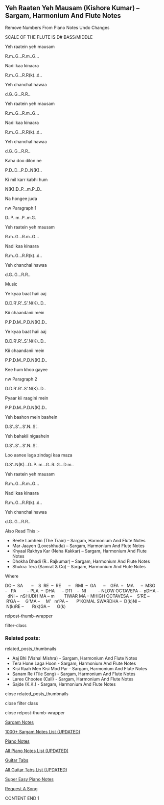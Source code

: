 
## Yeh Raaten Yeh Mausam (Kishore Kumar) – Sargam, Harmonium And Flute Notes

Remove Numbers From Piano Notes
Undo Changes

SCALE OF THE FLUTE IS D# BASS/MIDDLE

Yeh raatein yeh mausam

R.m..G…R.m..G…

Nadi kaa kinaara

R.m..G…R.R(k)..d..

Yeh chanchal hawaa

d.G..G…R.R..

Yeh raatein yeh mausam

R.m..G…R.m..G…

Nadi kaa kinaara

R.m..G…R.R(k)..d..

Yeh chanchal hawaa

d.G..G…R.R..

Kaha doo dilon ne

P.D..D…P.D..N(K)..

Ki mil karr kabhi hum

N(K).D..P…m.P..D..

Na hongee juda

nw Paragraph 1

D..P..m..P..m.G.

Yeh raatein yeh mausam

R.m..G…R.m..G…

Nadi kaa kinaara

R.m..G…R.R(k)..d..

Yeh chanchal hawaa

d.G..G…R.R..

Music

Ye kyaa baat haii aaj

D.D.R’.R’..S’.N(K)..D..

Kii chaandanii mein

P.P.D.M..P.D.N(K).D..

Ye kyaa baat haii aaj

D.D.R’.R’..S’.N(K)..D..

Kii chaandanii mein

P.P.D.M..P.D.N(K).D..

Kee hum khoo gayee

nw Paragraph 2

D.D.R’.R’..S’.N(K)..D..

Pyaar kii raagini mein

P.P.D.M..P.D.N(K).D..

Yeh baahon mein baahein

D.S’..S’…S’.N..S’..

Yeh bahakii nigaahein

D.S’..S’…S’.N..S’..

Loo aanee laga zindagi kaa maza

D.S’..N(K)…D..P..m…G..R..G…D.m..

Yeh raatein yeh mausam

R.m..G…R.m..G…

Nadi kaa kinaara

R.m..G…R.R(k)..d..

Yeh chanchal hawaa

d.G..G…R.R..

Also Read This :-

* Beete Lamhein (The Train) – Sargam, Harmonium And Flute Notes
* Mar Jaayen (Loveshhuda) – Sargam, Harmonium And Flute Notes
* Khyaal Rakhya Kar (Neha Kakkar) – Sargam, Harmonium And Flute Notes
* Dhokha Dhadi (R.. Rajkumar) – Sargam, Harmonium And Flute Notes
* Shukra Tera (Samrat & Co) – Sargam, Harmonium And Flute Notes

Where

DO –  SA       –    S  RE  –  RE      –    RMI  –  GA      –    GFA  –   MA      –  MSO  –   PA         – PLA  –  DHA      – DTI    –  NI          – NLOW OCTAVEPA –  pDHA –  dNI –  nSHUDH MA – m        TIWAR MA – MHIGH OCTAVESA –    S’RE –     R’GA –     G’MA –     M’   m’PA –       P’KOMAL SWARDHA –  D(k)NI –       N(k)RE –       R(k)GA –      G(k)

relpost-thumb-wrapper

filter-class

### Related posts:

related_posts_thumbnails

* Aaj Bhi (Vishal Mishra) - Sargam, Harmonium And Flute Notes
* Tera Hone Laga Hoon - Sargam, Harmonium And Flute Notes
* Kisi Raah Men Kisi Mod Par - Sargam, Harmonium And Flute Notes
* Sanam Re (Tile Song) - Sargam, Harmonium And Flute Notes
* Laree Chootee (Call) - Sargam, Harmonium And Flute Notes
* Sajde (K.K.) - Sargam, Harmonium And Flute Notes

close related_posts_thumbnails

close filter class

close relpost-thumb-wrapper

[Sargam Notes](https://www.notationsworld.com/sargam-notes.html)

[1000+ Sargam Notes List (UPDATED)](https://www.notationsworld.com/all-songs-list-sargam-notes.html)

[Piano Notes](https://www.notationsworld.com/piano-notes.html)

[All Piano Notes List (UPDATED)](https://www.notationsworld.com/all-songs-list-piano-notes.html)

[Guitar Tabs](https://www.notationsworld.com/guitar-tabs.html)

[All Guitar Tabs List (UPDATED)](https://www.notationsworld.com/all-songs-list-guitar-tabs.html)

[Super Easy Piano Notes](https://studywall.in/)

[Request A Song](https://www.notationsworld.com/request-a-song.html)

CONTENT END 1


